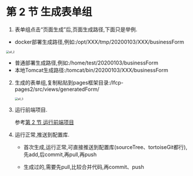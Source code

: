 # 第 2 节 生成表单组

1. 表单组点击“页面生成”后,页面生成路径,下面只是举例.

- docker部署生成路径,例如:/opt/XXX/tmp/20200103/XXX/businessForm

<img src="/Users/qiongyanzhu/danbao/02-会议&总结/dbpage/Chapter1/img/all_2.png" alt="all_2" style="zoom:50%;" />

- 普通部署生成路径,例如:/home/test/20200103/businessForm
- 本地Tomcat生成路径:/tomcat/bin/20200103/XXX/businessForm

2. 生成的表单组,复制粘贴到pages框架目录:/lfcp-pages2/src/views/generatedForm/

   <img src="/Users/qiongyanzhu/danbao/02-会议&总结/dbpage/Chapter1/img/all_3.png" alt="all_3" style="zoom:50%;" />

3. 运行前端项目.

   参考[第 2 节 运行前端项目](Chapter1/run.md)

4. 运行正常,推送到配置库.

   - 首次生成,运行正常,可直接推送到配置库(sourceTree、tortoiseGit都行),先add,后commit,再pull,再push

   - 生成过的,需要先pull,比较合并代码,再commit、push